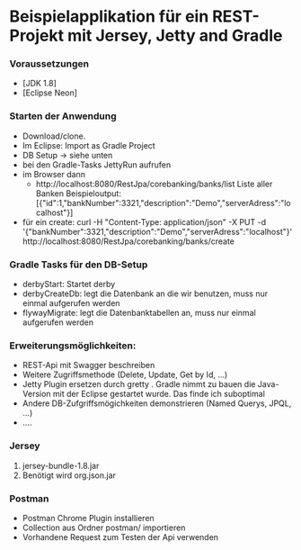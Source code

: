 # Beispielapplikation f&uuml;r ein REST-Projekt mit Jersey, Jetty and Gradle

### Voraussetzungen
- [JDK 1.8]
- [Eclipse Neon]

### Starten der Anwendung

 - Download/clone.
 - Im Eclipse: Import as Gradle Project
 - DB Setup -> siehe unten
 - bei den Gradle-Tasks JettyRun aufrufen
 - im Browser dann 
    - http://localhost:8080/RestJpa/corebanking/banks/list Liste aller Banken
    Beispieloutput: [{"id":1,"bankNumber":3321,"description":"Demo","serverAdress":"localhost"}]
 - für ein create: curl -H "Content-Type: application/json" -X PUT -d '{"bankNumber":3321,"description":"Demo","serverAdress":"localhost"}' http://localhost:8080/RestJpa/corebanking/banks/create

### Gradle Tasks f&uuml;r den DB-Setup
 - derbyStart: Startet derby
 - derbyCreateDb: legt die Datenbank an die wir benutzen, muss nur einmal aufgerufen werden
 - flywayMigrate: legt die Datenbanktabellen an, muss nur einmal aufgerufen werden

### Erweiterungsm&ouml;glichkeiten:
 - REST-Api mit Swagger beschreiben
 - Weitere Zugriffsmethode (Delete, Update, Get by Id, ...)
 - Jetty Plugin ersetzen durch gretty
 . Gradle nimmt zu bauen die Java-Version mit der Eclipse gestartet wurde. Das finde ich suboptimal
 - Andere DB-Zufgriffsmögichkeiten demonstrieren (Named Querys, JPQL, ...)
 - ....
 
### Jersey 
1. jersey-bundle-1.8.jar
2. Benötigt wird org.json.jar

### Postman
* Postman Chrome Plugin installieren
* Collection aus Ordner postman/ importieren
* Vorhandene Request zum Testen der Api verwenden
